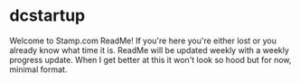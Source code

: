 # dcstartup

Welcome to Stamp.com ReadMe! If you're here you're either lost or you already know what time it is. ReadMe will be updated weekly with a weekly progress update. When I get better at this it won't look so hood but for now, minimal format.


